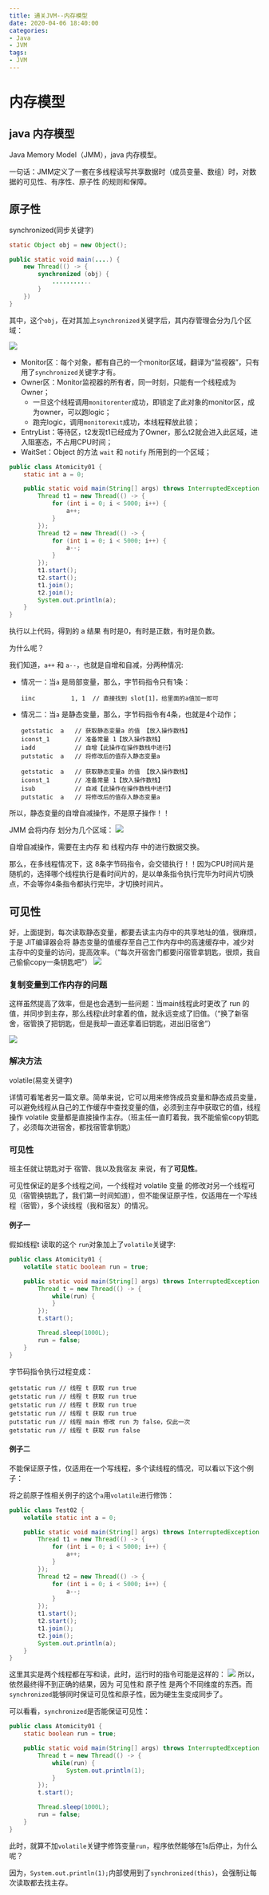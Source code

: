 ```yaml
---
title: 通关JVM--内存模型
date: 2020-04-06 18:40:00
categories:
- Java
- JVM
tags:
- JVM
---
```


<!--more-->

# 内存模型

## java 内存模型
Java Memory Model（JMM），java 内存模型。

一句话：JMM定义了一套在多线程读写共享数据时（成员变量、数组）时，对数据的可见性、有序性、原子性 的规则和保障。

## 原子性
synchronized(同步关键字)

```java
static Object obj = new Object();

public static void main(....) {
    new Thread(() -> {
        synchronized (obj) {
            ...........
        }
    })
}
```
其中，这个`obj`，在对其加上`synchronized`关键字后，其内存管理会分为几个区域：

![](../images/jvm/82.png)

* Monitor区：每个对象，都有自己的一个monitor区域，翻译为“监视器”，只有用了`synchronized`关键字才有。
* Owner区：Monitor监视器的所有者，同一时刻，只能有一个线程成为Owner；
  * 一旦这个线程调用`monitorenter`成功，即锁定了此对象的monitor区，成为owner，可以跑logic；
  * 跑完logic，调用`monitorexit`成功，本线程释放此锁；
* EntryList：等待区，t2发现t1已经成为了Owner，那么t2就会进入此区域，进入阻塞态，不占用CPU时间；
* WaitSet：Object 的方法 `wait` 和 `notify` 所用到的一个区域；


```java
public class Atomicity01 {
    static int a = 0;

    public static void main(String[] args) throws InterruptedException {
        Thread t1 = new Thread(() -> {
            for (int i = 0; i < 5000; i++) {
                a++;
            }
        });
        Thread t2 = new Thread(() -> {
            for (int i = 0; i < 5000; i++) {
                a--;
            }
        });
        t1.start();
        t2.start();
        t1.join();
        t2.join();
        System.out.println(a);
    }
}
```
执行以上代码，得到的 a 结果 有时是0，有时是正数，有时是负数。

为什么呢？

我们知道，`a++` 和 `a--`，也就是自增和自减，分两种情况:
* 情况一：当`a` 是局部变量，那么，字节码指令只有1条：
    ```
    iinc          1, 1  // 直接找到 slot[1]，给里面的a值加一即可
    ```
* 情况二：当`a` 是静态变量，那么，字节码指令有4条，也就是4个动作；
    ```
    getstatic  a   // 获取静态变量a 的值 【放入操作数栈】
    iconst_1       // 准备常量 1【放入操作数栈】
    iadd           // 自增【此操作在操作数栈中进行】
    putstatic  a   // 将修改后的值存入静态变量a
    ```
    ```
    getstatic  a   // 获取静态变量a 的值 【放入操作数栈】
    iconst_1       // 准备常量 1【放入操作数栈】
    isub           // 自减【此操作在操作数栈中进行】
    putstatic  a   // 将修改后的值存入静态变量a
    ```

所以，静态变量的自增自减操作，不是原子操作！！

JMM 会将内存 划分为几个区域：
![](../images/jvm/83.png)

自增自减操作，需要在主内存 和 线程内存 中的进行数据交换。

那么，在多线程情况下，这  8条字节码指令，会交错执行！！因为CPU时间片是随机的，选择哪个线程执行是看时间片的，是以单条指令执行完毕为时间片切换点，不会等你4条指令都执行完毕，才切换时间片。


## 可见性
好，上面提到，每次读取静态变量，都要去读主内存中的共享地址的值，很麻烦，于是 JIT编译器会将 静态变量的值缓存至自己工作内存中的高速缓存中，减少对主存中的变量的访问，提高效率。（“每次开宿舍门都要问宿管拿钥匙，很烦，我自己偷偷copy一条钥匙吧”）
![](../images/jvm/84.png)


### 复制变量到工作内存的问题
这样虽然提高了效率，但是也会遇到一些问题：当main线程此时更改了 run 的值，并同步到主存，那么线程t此时拿着的值，就永远变成了旧值。（“换了新宿舍，宿管换了把钥匙，但是我却一直还拿着旧钥匙，进出旧宿舍”）

![](../images/jvm/85.png)


### 解决方法
volatile(易变关键字)

详情可看笔者另一篇文章。简单来说，它可以用来修饰成员变量和静态成员变量，可以避免线程从自己的工作缓存中查找变量的值，必须到主存中获取它的值，线程操作 volatile 变量都是直接操作主存。（班主任一直盯着我，我不能偷偷copy钥匙了，必须每次进宿舍，都找宿管拿钥匙）

### 可见性
班主任就让钥匙对于 宿管、我以及我宿友 来说，有了**可见性**。

可见性保证的是多个线程之间，一个线程对 volatile 变量 的修改对另一个线程可见（宿管换钥匙了，我们第一时间知道），但不能保证原子性，仅适用在一个写线程（宿管），多个读线程（我和宿友）的情况。

#### 例子一
假如线程t 读取的这个 `run`对象加上了`volatile`关键字:
```java
public class Atomicity01 {
    volatile static boolean run = true;

    public static void main(String[] args) throws InterruptedException {
        Thread t = new Thread(() -> {
            while(run) {
            }
        });
        t.start();

        Thread.sleep(1000L);
        run = false;
    }
}
```

字节码指令执行过程变成：
```
getstatic run // 线程 t 获取 run true
getstatic run // 线程 t 获取 run true
getstatic run // 线程 t 获取 run true
getstatic run // 线程 t 获取 run true
putstatic run // 线程 main 修改 run 为 false，仅此一次
getstatic run // 线程 t 获取 run false
```

#### 例子二
不能保证原子性，仅适用在一个写线程，多个读线程的情况，可以看以下这个例子：

将之前原子性相关例子的这个`a`用`volatile`进行修饰：
```java
public class Test02 {
    volatile static int a = 0;

    public static void main(String[] args) throws InterruptedException {
        Thread t1 = new Thread(() -> {
            for (int i = 0; i < 5000; i++) {
                a++;
            }
        });
        Thread t2 = new Thread(() -> {
            for (int i = 0; i < 5000; i++) {
                a--;
            }
        });
        t1.start();
        t2.start();
        t1.join();
        t2.join();
        System.out.println(a);
    }
}
```
这里其实是两个线程都在写和读，此时，运行时的指令可能是这样的：
![](../images/jvm/86.png)
所以，依然最终得不到正确的结果，因为 可见性和 原子性 是两个不同维度的东西。而`synchronized`能够同时保证可见性和原子性，因为硬生生变成同步了。

可以看看，`synchronized`是否能保证可见性：
```java
public class Atomicity01 {
    static boolean run = true;

    public static void main(String[] args) throws InterruptedException {
        Thread t = new Thread(() -> {
            while(run) {
                System.out.println(1);
            }
        });
        t.start();

        Thread.sleep(1000L);
        run = false;
    }
}
```
此时，就算不加`volatile`关键字修饰变量`run`，程序依然能够在1s后停止，为什么呢？

因为，`System.out.println(1);`内部使用到了`synchronized(this)`，会强制让每次读取都去找主存。

